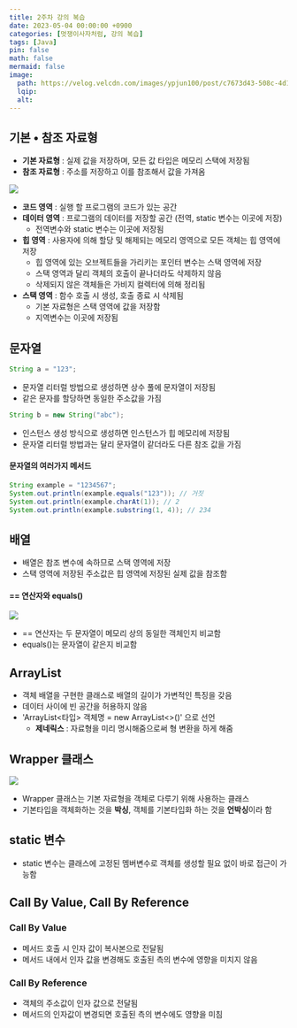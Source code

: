 ```yaml
---
title: 2주차 강의 복습
date: 2023-05-04 00:00:00 +0900
categories: [멋쟁이사자처럼, 강의 복습]
tags: [Java]
pin: false
math: false
mermaid: false
image:
  path: https://velog.velcdn.com/images/ypjun100/post/c7673d43-508c-4d1a-80a3-df521dab28fb/image.png
  lqip: 
  alt:
---
```


## 기본 • 참조 자료형
* **기본 자료형** : 실제 값을 저장하며, 모든 값 타입은 메모리 스택에 저장됨
* **참조 자료형** : 주소를 저장하고 이를 참조해서 값을 가져옴

![](https://velog.velcdn.com/images/ypjun100/post/18c5f7b3-3981-4ff0-9468-3c4540ca070d/image.png)
* **코드 영역** : 실행 할 프로그램의 코드가 있는 공간
* **데이터 영역** : 프로그램의 데이터를 저장할 공간 (전역, static 변수는 이곳에 저장)
  * 전역변수와 static 변수는 이곳에 저장됨
* **힙 영역** : 사용자에 의해 할당 및 해제되는 메모리 영역으로 모든 객체는 힙 영역에 저장
  * 힙 영역에 있는 오브젝트들을 가리키는 포인터 변수는 스택 영역에 저장
  * 스택 영역과 달리 객체의 호출이 끝나더라도 삭제하지 않음
  * 삭제되지 않은 객체들은 가비지 컬렉터에 의해 정리됨
* **스택 영역** : 함수 호출 시 생성, 호출 종료 시 삭제됨
  * 기본 자료형은 스택 영역에 값을 저장함
  * 지역변수는 이곳에 저장됨

## 문자열
```java
String a = "123";
```
* 문자열 리터럴 방법으로 생성하면 상수 풀에 문자열이 저장됨
* 같은 문자를 할당하면 동일한 주소값을 가짐
```java
String b = new String("abc");
```
* 인스턴스 생성 방식으로 생성하면 인스턴스가 힙 메모리에 저장됨
* 문자열 리터럴 방법과는 달리 문자열이 같더라도 다른 참조 값을 가짐
#### 문자열의 여러가지 메서드
```java
String example = "1234567";
System.out.println(example.equals("123")); // 거짓
System.out.println(example.charAt(1)); // 2
System.out.println(example.substring(1, 4)); // 234
```

## 배열
* 배열은 참조 변수에 속하므로 스택 영역에 저장
* 스택 영역에 저장된 주소값은 힙 영역에 저장된 실제 값을 참조함

#### == 연산자와 equals()

![](https://velog.velcdn.com/images/ypjun100/post/c7673d43-508c-4d1a-80a3-df521dab28fb/image.png)
* == 연산자는 두 문자열이 메모리 상의 동일한 객체인지 비교함
* equals()는 문자열이 같은지 비교함

## ArrayList
* 객체 배열을 구현한 클래스로 배열의 길이가 가변적인 특징을 갖음
* 데이터 사이에 빈 공간을 허용하지 않음
* 'ArrayList\<타입\> 객체명 = new ArrayList\<\>()' 으로 선언
  * **제네릭스** : 자료형을 미리 명시해줌으로써 형 변환을 하게 해줌

## Wrapper 클래스
![](https://velog.velcdn.com/images/ypjun100/post/adf33d33-5751-4a84-9c09-9be26a9ff528/image.png)
* Wrapper 클래스는 기본 자료형을 객체로 다루기 위해 사용하는 클래스
* 기본타입을 객체화하는 것을 **박싱**, 객체를 기본타입화 하는 것을 **언박싱**이라 함

## static 변수
* static 변수는 클래스에 고정된 멤버변수로 객체를 생성할 필요 없이 바로 접근이 가능함

## Call By Value, Call By Reference
### Call By Value
* 메서드 호출 시 인자 값이 복사본으로 전달됨
* 메서드 내에서 인자 값을 변경해도 호출된 측의 변수에 영향을 미치지 않음

### Call By Reference
* 객체의 주소값이 인자 값으로 전달됨
* 메서드의 인자값이 변경되면 호출된 측의 변수에도 영향을 미침
